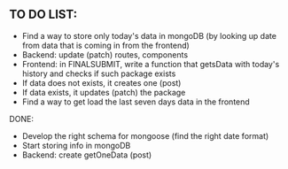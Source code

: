 ## TO DO LIST:

- Find a way to store only today's data in mongoDB (by looking up date from data that is coming in from the frontend)
- Backend: update (patch) routes, components
- Frontend: in FINALSUBMIT, write a function that getsData with today's history and checks if such package exists
- If data does not exists, it creates one (post)
- If data exists, it updates (patch) the package
- Find a way to get load the last seven days data in the frontend

DONE:

- Develop the right schema for mongoose (find the right date format)
- Start storing info in mongoDB
- Backend: create getOneData (post)
